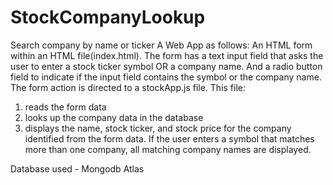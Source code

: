 # StockCompanyLookup
Search company by name or ticker
A Web App as follows:
An HTML form within an HTML file(index.html). The form has a text input field that asks the user to enter a stock ticker symbol OR a company name.  And a radio button field to indicate if the input field contains the symbol or the company name. The form action is directed to a stockApp.js file.  This file:
1) reads the form data
2) looks up the company data in the database
3) displays the name, stock ticker, and stock price for the company identified from the form data.
If the user enters a symbol that matches more than one company, all matching company names are displayed.

Database used - Mongodb Atlas
